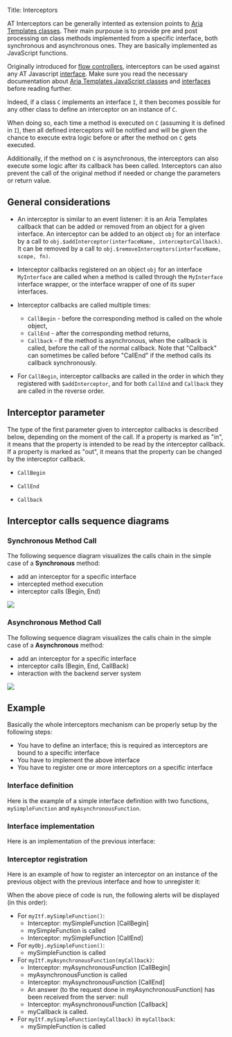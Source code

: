 Title: Interceptors


AT Interceptors can be generally intented as extension points to [Aria Templates classes](javascript_classes). Their main purpouse is to provide pre and post processing on class methods implemented from a specific interface, both synchronous and asynchronous ones. They are basically implemented as JavaScript functions.

Originally introduced for [flow controllers](flow_controllers), interceptors can be used against any AT Javascript [interface](around_classes). Make sure you read the necessary documentation about [ Aria Templates JavaScript classes](javascript_classes) and [interfaces](around_classes) before reading further.

Indeed, if a class `C` implements an interface `I`, it then becomes possible for any other class to define an interceptor on an instance of `C`.

When doing so, each time a method is executed on `C` (assuming it is defined in `I`), then all defined interceptors will be notified and will be given the chance to execute extra logic before or after the method on `C` gets executed.

Additionally, if the method on `C` is asynchronous, the interceptors can also execute some logic after its callback has been called.
Interceptors can also prevent the call of the original method if needed or change the parameters or return value.

## General considerations

* An interceptor is similar to an event listener: it is an Aria Templates callback that can be added or removed from an object for a given interface. An interceptor can be added to an object `obj` for an interface by a call to `obj.$addInterceptor(interfaceName, interceptorCallback)`. It can be removed by a call to `obj.$removeInterceptors(interfaceName, scope, fn)`.

* Interceptor callbacks registered on an object `obj` for an interface `MyInterface` are called when a method is called through the `MyInterface` interface wrapper, or the interface wrapper of one of its super interfaces.

* Interceptor callbacks are called multiple times:

	* `CallBegin` - before the corresponding method is called on the whole object,
	* `CallEnd` - after the corresponding method returns,
	* `Callback` - if the method is asynchronous, when the callback is called, before the call of the normal callback. Note that "Callback" can sometimes be called before "CallEnd" if the method calls its callback synchronously.

* For `CallBegin`, interceptor callbacks are called in the order in which they registered with `$addInterceptor`, and for both `CallEnd` and `Callback` they are called in the reverse order.

## Interceptor parameter

The type of the first parameter given to interceptor callbacks is described below, depending on the moment of the call. If a property is marked as "in", it means that the property is intended to be read by the interceptor callback. If a property is marked as "out", it means that the property can be changed by the interceptor callback.

* `CallBegin`

<script src='%SNIPPETS_SERVER_URL%/snippets/github.com/ariatemplates/documentation-code/snippets/core/interceptors/ParameterTypes.txt?tag=CallBegin&lang=javascript'></script>

* `CallEnd`

<script src='%SNIPPETS_SERVER_URL%/snippets/github.com/ariatemplates/documentation-code/snippets/core/interceptors/ParameterTypes.txt?tag=CallEnd&lang=javascript'></script>

* `Callback`

<script src='%SNIPPETS_SERVER_URL%/snippets/github.com/ariatemplates/documentation-code/snippets/core/interceptors/ParameterTypes.txt?tag=Callback&lang=javascript'></script>

## Interceptor calls sequence diagrams

### Synchronous Method Call

The following sequence diagram visualizes the calls chain in the simple case of a **Synchronous** method:


* add an interceptor for a specific interface
* intercepted method execution
* interceptor calls (Begin, End)

<img src="../images/interceptors_sync_call.png"/>

### Asynchronous Method Call

The following sequence diagram visualizes the calls chain in the simple case of a **Asynchronous** method:


* add an interceptor for a specific interface
* interceptor calls (Begin, End, CallBack)
* interaction with the backend server system

<img src="../images/interceptors_async_call.png"/>

## Example

Basically the whole interceptors mechanism can be properly setup by the following steps:


* You have to define an interface; this is required as interceptors are bound to a specific interface
* You have to implement the above interface
* You have to register one or more interceptors on a specific interface

### Interface definition

Here is the example of a simple interface definition with two functions, `mySimpleFunction` and `myAsynchronousFunction`.

<script src='%SNIPPETS_SERVER_URL%/snippets/github.com/ariatemplates/documentation-code/snippets/core/interceptors/MyInterface.js?lang=javascript&outdent=true'></script>

### Interface implementation

Here is an implementation of the previous interface:


<script src='%SNIPPETS_SERVER_URL%/snippets/github.com/ariatemplates/documentation-code/snippets/core/interceptors/MyClass.js?lang=javascript&outdent=true'></script>

### Interceptor registration

Here is an example of how to register an interceptor on an instance of the previous object with the previous interface and how to unregister it:


<script src='%SNIPPETS_SERVER_URL%/snippets/github.com/ariatemplates/documentation-code/snippets/core/interceptors/Interceptor.js?lang=javascript&outdent=true'></script>

When the above piece of code is run, the following alerts will be displayed (in this order):


* For `myItf.mySimpleFunction()`:
	* Interceptor: mySimpleFunction [CallBegin]
	* mySimpleFunction is called
	* Interceptor: mySimpleFunction [CallEnd]
* For `myObj.mySimpleFunction()`:
	* mySimpleFunction is called
* For `myItf.myAsynchronousFunction(myCallback)`:
	* Interceptor: myAsynchronousFunction [CallBegin]
	* myAsynchronousFunction is called
	* Interceptor: myAsynchronousFunction [CallEnd]
	* An answer (to the request done in myAsynchronousFunction) has been received from the server: null
	* Interceptor: myAsynchronousFunction [Callback]
	* myCallback is called.
* For `myItf.mySimpleFunction(myCallback)` in `myCallback`:
	* mySimpleFunction is called